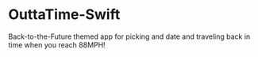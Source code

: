 # OuttaTime-Swift

Back-to-the-Future themed app for picking and date and traveling back in time when you reach 88MPH!
